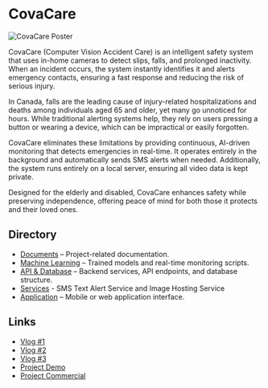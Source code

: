 # CovaCare

![CovaCare Poster](https://github.com/user-attachments/assets/01604daf-9009-421f-9c2d-34cc3be7274c)

CovaCare (Computer Vision Accident Care) is an intelligent safety system that uses in-home cameras to detect slips, falls, and prolonged inactivity. When an incident occurs, the system instantly identifies it and alerts emergency contacts, ensuring a fast response and reducing the risk of serious injury.

In Canada, falls are the leading cause of injury-related hospitalizations and deaths among individuals aged 65 and older, yet many go unnoticed for hours. While traditional alerting systems help, they rely on users pressing a button or wearing a device, which can be impractical or easily forgotten.

CovaCare eliminates these limitations by providing continuous, AI-driven monitoring that detects emergencies in real-time. It operates entirely in the background and automatically sends SMS alerts when needed. Additionally, the system runs entirely on a local server, ensuring all video data is kept private.

Designed for the elderly and disabled, CovaCare enhances safety while preserving independence, offering peace of mind for both those it protects and their loved ones.

## Directory

- [Documents](./docs/) – Project-related documentation.
- [Machine Learning](./machine-learning/) – Trained models and real-time monitoring scripts.
- [API & Database](./api/) – Backend services, API endpoints, and database structure.
- [Services](./services/) - SMS Text Alert Service and Image Hosting Service
- [Application](./ui/) – Mobile or web application interface.


## Links

- [Vlog #1](https://www.youtube.com/watch?v=Jqfks_QOpdg)
- [Vlog #2](https://www.youtube.com/watch?v=yxYzgEaJ7-U)
- [Vlog #3](https://www.youtube.com/watch?v=5KMLHc7qN2A)
- [Project Demo](https://www.youtube.com/watch?v=p2NPLZHHx8I)
- [Project Commercial](https://www.youtube.com/watch?v=WYadmJDffXE)

